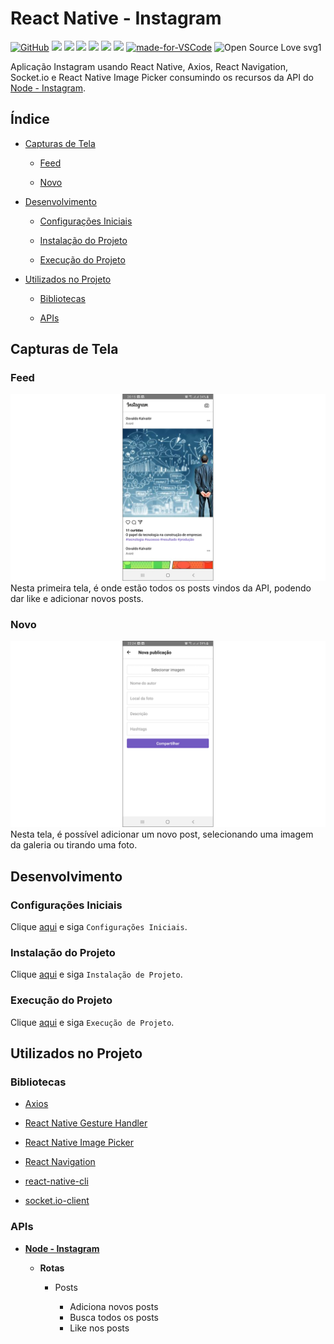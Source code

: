 # React Native - Instagram

[![GitHub](https://img.shields.io/github/license/mashape/apistatus.svg)](https://github.com/osvaldokalvaitir/react-native-instagram/blob/master/LICENSE)
![](https://img.shields.io/github/package-json/v/osvaldokalvaitir/react-native-instagram.svg)
![](https://img.shields.io/github/last-commit/osvaldokalvaitir/react-native-instagram.svg?color=red)
![](https://img.shields.io/github/languages/top/osvaldokalvaitir/react-native-instagram.svg?color=yellow)
![](https://img.shields.io/github/languages/count/osvaldokalvaitir/react-native-instagram.svg?color=lightgrey)
![](https://img.shields.io/github/languages/code-size/osvaldokalvaitir/react-native-instagram.svg)
![](https://img.shields.io/github/repo-size/osvaldokalvaitir/react-native-instagram.svg?color=blueviolet)
[![made-for-VSCode](https://img.shields.io/badge/Made%20for-VSCode-1f425f.svg)](https://code.visualstudio.com/)
![Open Source Love svg1](https://badges.frapsoft.com/os/v1/open-source.svg?v=103)

Aplicação Instagram usando React Native, Axios, React Navigation, Socket.io e React Native Image Picker consumindo os recursos da API do [Node - Instagram](https://github.com/osvaldokalvaitir/node-instagram).

## Índice

- [Capturas de Tela](#capturas-de-tela)

  - [Feed](#feed)

  - [Novo](#novo)

- [Desenvolvimento](#desenvolvimento)

  - [Configurações Iniciais](#configurações-iniciais)

  - [Instalação do Projeto](#instalação-do-projeto)

  - [Execução do Projeto](#execução-do-projeto)

- [Utilizados no Projeto](#utilizados-no-projeto)

  - [Bibliotecas](#bibliotecas)

  - [APIs](#apis)

## Capturas de Tela

### Feed

![Feed](/assets/feed.png)
Nesta primeira tela, é onde estão todos os posts vindos da API, podendo dar like e adicionar novos posts.

### Novo

![New](/assets/new.png)
Nesta tela, é possível adicionar um novo post, selecionando uma imagem da galeria ou tirando uma foto.

## Desenvolvimento

### Configurações Iniciais

Clique [aqui](https://github.com/osvaldokalvaitir/projects-settings/blob/master/README.md) e siga `Configurações Iniciais`.

### Instalação do Projeto

Clique [aqui](https://github.com/osvaldokalvaitir/projects-settings/blob/master/nodejs/nodejs.md) e siga `Instalação de Projeto`.

### Execução do Projeto

Clique [aqui](https://github.com/osvaldokalvaitir/projects-settings/blob/master/nodejs/libs/create-react-app.md) e siga `Execução de Projeto`.

## Utilizados no Projeto

### Bibliotecas

- [Axios](https://github.com/osvaldokalvaitir/projects-settings/blob/master/nodejs/libs/axios.md)

- [React Native Gesture Handler](https://github.com/osvaldokalvaitir/projects-settings/blob/master/nodejs/libs/react-native-gesture-handler.md)

- [React Native Image Picker](https://github.com/osvaldokalvaitir/projects-settings/blob/master/nodejs/libs/react-native-image-picker.md)

- [React Navigation](https://github.com/osvaldokalvaitir/projects-settings/blob/master/nodejs/libs/react-navigation.md)

- [react-native-cli](https://github.com/osvaldokalvaitir/projects-settings/blob/master/nodejs/libs/react-native-cli.md)

- [socket.io-client](https://github.com/osvaldokalvaitir/projects-settings/blob/master/nodejs/libs/socketio-client.md)

### APIs

- **[Node - Instagram](https://github.com/osvaldokalvaitir/node-instagram)**

  - **Rotas**

    - Posts

      - Adiciona novos posts
      - Busca todos os posts
      - Like nos posts